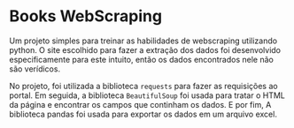 # Books WebScraping

Um projeto simples para treinar as habilidades de webscraping utilizando python.
O site escolhido para fazer a extração dos dados foi desenvolvido especificamente para este intuito, então os dados encontrados nele não são verídicos.

No projeto, foi utilizada a biblioteca `requests` para fazer as requisições ao portal. Em seguida, a biblioteca `BeautifulSoup` foi usada para tratar o HTML da página e encontrar os campos que continham os dados. E por fim, A biblioteca pandas foi usada para exportar os dados em um arquivo excel.
